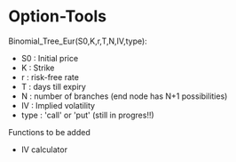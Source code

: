 # Option-Tools

Binomial_Tree_Eur(S0,K,r,T,N,IV,type):
*  S0 : Initial price
*  K : Strike
*  r : risk-free rate
*  T : days till expiry
*  N : number of branches (end node has N+1 possibilities)
*  IV : Implied volatility
*  type : 'call' or 'put'
(still in progres!!)

Functions to be added
*  IV calculator
